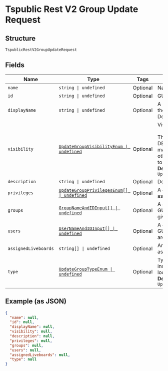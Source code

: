 
# Tspublic Rest V2 Group Update Request

## Structure

`TspublicRestV2GroupUpdateRequest`

## Fields

| Name | Type | Tags | Description |
|  --- | --- | --- | --- |
| `name` | `string \| undefined` | Optional | Name of the user group |
| `id` | `string \| undefined` | Optional | GUID of the group to update |
| `displayName` | `string \| undefined` | Optional | A unique display name string for the user group, for example, Developer group. |
| `visibility` | [`UpdateGroupVisibilityEnum \| undefined`](../../doc/models/update-group-visibility-enum.md) | Optional | Visibility of the user group.<br><br>The visibility attribute is set to DEFAULT. The DEFAULT attribute makes the user group visible for other user groups and allows them to share objects.<br>**Default**: `UpdateGroupVisibilityEnum.DEFAULT` |
| `description` | `string \| undefined` | Optional | Description text for the group. |
| `privileges` | [`UpdateGroupPrivilegesEnum[] \| undefined`](../../doc/models/update-group-privileges-enum.md) | Optional | A JSON array of privileges assigned to the group |
| `groups` | [`GroupNameAndIDInput[] \| undefined`](../../doc/models/group-name-and-id-input.md) | Optional | A JSON array of group names or GUIDs or both. When both are given then id is considered |
| `users` | [`UserNameAndIDInput[] \| undefined`](../../doc/models/user-name-and-id-input.md) | Optional | A JSON array of name of users or GUIDs of users or both. When both are given then id is considered |
| `assignedLiveboards` | `string[] \| undefined` | Optional | An array of liveboard ids to be assigned to the group. |
| `type` | [`UpdateGroupTypeEnum \| undefined`](../../doc/models/update-group-type-enum.md) | Optional | Type of user group. LOCAL_GROUP indicates that the user is created locally in the ThoughtSpot system.<br>**Default**: `UpdateGroupTypeEnum.LOCALGROUP` |

## Example (as JSON)

```json
{
  "name": null,
  "id": null,
  "displayName": null,
  "visibility": null,
  "description": null,
  "privileges": null,
  "groups": null,
  "users": null,
  "assignedLiveboards": null,
  "type": null
}
```

